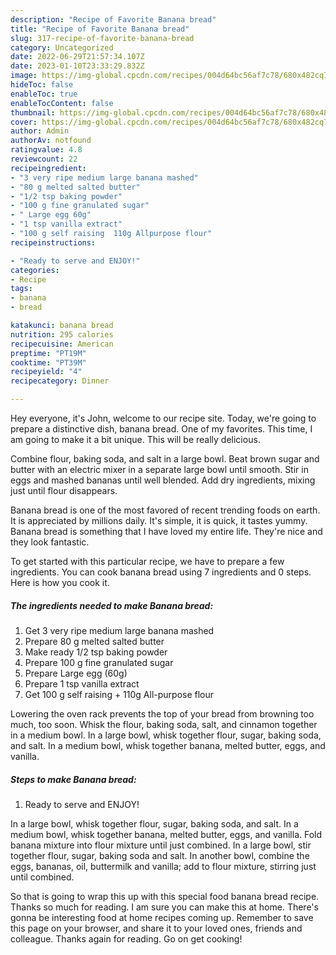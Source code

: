 ```yaml
---
description: "Recipe of Favorite Banana bread"
title: "Recipe of Favorite Banana bread"
slug: 317-recipe-of-favorite-banana-bread
category: Uncategorized
date: 2022-06-29T21:57:34.107Z
date: 2023-01-10T23:33:29.832Z
image: https://img-global.cpcdn.com/recipes/004d64bc56af7c78/680x482cq70/banana-bread-recipe-main-photo.jpg
hideToc: false
enableToc: true
enableTocContent: false
thumbnail: https://img-global.cpcdn.com/recipes/004d64bc56af7c78/680x482cq70/banana-bread-recipe-main-photo.jpg
cover: https://img-global.cpcdn.com/recipes/004d64bc56af7c78/680x482cq70/banana-bread-recipe-main-photo.jpg
author: Admin
authorAv: notfound
ratingvalue: 4.8
reviewcount: 22
recipeingredient:
- "3 very ripe medium large banana mashed"
- "80 g melted salted butter"
- "1/2 tsp baking powder"
- "100 g fine granulated sugar"
- " Large egg 60g"
- "1 tsp vanilla extract"
- "100 g self raising  110g Allpurpose flour"
recipeinstructions:

- "Ready to serve and ENJOY!"
categories:
- Recipe
tags:
- banana
- bread

katakunci: banana bread 
nutrition: 295 calories
recipecuisine: American
preptime: "PT19M"
cooktime: "PT39M"
recipeyield: "4"
recipecategory: Dinner

---
```



Hey everyone, it's John, welcome to our recipe site. Today, we're going to prepare a distinctive dish, banana bread. One of my favorites. This time, I am going to make it a bit unique. This will be really delicious.

Combine flour, baking soda, and salt in a large bowl. Beat brown sugar and butter with an electric mixer in a separate large bowl until smooth. Stir in eggs and mashed bananas until well blended. Add dry ingredients, mixing just until flour disappears.

Banana bread is one of the most favored of recent trending foods on earth. It is appreciated by millions daily. It's simple, it is quick, it tastes yummy. Banana bread is something that I have loved my entire life. They're nice and they look fantastic.


To get started with this particular recipe, we have to prepare a few ingredients. You can cook banana bread using 7 ingredients and 0 steps. Here is how you cook it.

<!--inarticleads1-->

##### The ingredients needed to make Banana bread:

1. Get 3 very ripe medium large banana mashed
1. Prepare 80 g melted salted butter
1. Make ready 1/2 tsp baking powder
1. Prepare 100 g fine granulated sugar
1. Prepare  Large egg (60g)
1. Prepare 1 tsp vanilla extract
1. Get 100 g self raising + 110g All-purpose flour


Lowering the oven rack prevents the top of your bread from browning too much, too soon. Whisk the flour, baking soda, salt, and cinnamon together in a medium bowl. In a large bowl, whisk together flour, sugar, baking soda, and salt. In a medium bowl, whisk together banana, melted butter, eggs, and vanilla. 

<!--inarticleads2-->

##### Steps to make Banana bread:


1. Ready to serve and ENJOY!

In a large bowl, whisk together flour, sugar, baking soda, and salt. In a medium bowl, whisk together banana, melted butter, eggs, and vanilla. Fold banana mixture into flour mixture until just combined. In a large bowl, stir together flour, sugar, baking soda and salt. In another bowl, combine the eggs, bananas, oil, buttermilk and vanilla; add to flour mixture, stirring just until combined. 

So that is going to wrap this up with this special food banana bread recipe. Thanks so much for reading. I am sure you can make this at home. There's gonna be interesting food at home recipes coming up. Remember to save this page on your browser, and share it to your loved ones, friends and colleague. Thanks again for reading. Go on get cooking!
